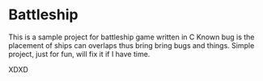 # Battleship
This is a sample project for battleship game written in C
Known bug is the placement of ships can overlaps thus bring bring bugs and things. 
Simple project, just for fun, will fix it if I have time. 

XDXD
